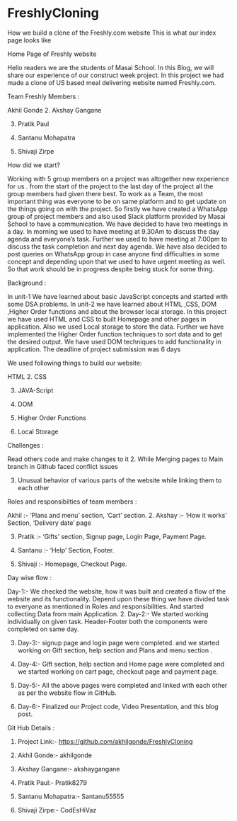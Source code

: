 # FreshlyCloning

How we build a clone of the Freshly.com website
This is what our index page looks like


Home Page of Freshly website

Hello readers we are the students of Masai School. In this Blog, we will share our experience of our construct week project. In this project we had made a clone of US based meal delivering website named Freshly.com.

Team Freshly Members :

Akhil Gonde
2. Akshay Gangane

3. Pratik Paul

4. Santanu Mohapatra

5. Shivaji Zirpe

How did we start?

Working with 5 group members on a project was altogether new experience for us . from the start of the project to the last day of the project all the group members had given there best. To work as a Team, the most important thing was everyone to be on same platform and to get update on the things going on with the project. So firstly we have created a WhatsApp group of project members and also used Slack platform provided by Masai School to have a communication. We have decided to have two meetings in a day. In morning we used to have meeting at 9.30Am to discuss the day agenda and everyone’s task. Further we used to have meeting at 7:00pm to discuss the task completion and next day agenda. We have also decided to post queries on WhatsApp group in case anyone find difficulties in some concept and depending upon that we used to have urgent meeting as well. So that work should be in progress despite being stuck for some thing.

Background :

In unit-1 We have learned about basic JavaScript concepts and started with some DSA problems. In unit-2 we have learned about HTML ,CSS, DOM ,Higher Order functions and about the browser local storage. In this project we have used HTML and CSS to built Homepage and other pages in application. Also we used Local storage to store the data. Further we have implemented the Higher Order function techniques to sort data and to get the desired output. We have used DOM techniques to add functionality in application. The deadline of project submission was 6 days

We used following things to build our website:

HTML
2. CSS

3. JAVA-Script

4. DOM

5. Higher Order Functions

6. Local Storage

Challenges :

Read others code and make changes to it
2. While Merging pages to Main branch in Github faced conflict issues

3. Unusual behavior of various parts of the website while linking them to each other

Roles and responsibilties of team members :

Akhil :- ‘Plans and menu’ section, ‘Cart’ section.
2. Akshay :- ‘How it works’ Section, ‘Delivery date’ page

3. Pratik :- ‘Gifts’ section, Signup page, Login Page, Payment Page.

4. Santanu :- ‘Help’ Section, Footer.

5. Shivaji :- Homepage, Checkout Page.

Day wise flow :

Day-1:- We checked the website, how it was built and created a flow of the website and its functionality. Depend upon these thing we have divided task to everyone as mentioned in Roles and responsibilities. And started collecting Data from main Application.
2. Day-2:- We started working individually on given task. Header-Footer both the components were completed on same day.

3. Day-3:- signup page and login page were completed. and we started working on Gift section, help section and Plans and menu section .

4. Day-4:- Gift section, help section and Home page were completed and we started working on cart page, checkout page and payment page.

5. Day-5:- All the above pages were completed and linked with each other as per the website flow in GitHub.

6. Day-6:- Finalized our Project code, Video Presentation, and this blog post.

Git Hub Details :

1. Project Link:- https://github.com/akhilgonde/FreshlyCloning

2. Akhil Gonde:- akhilgonde

3. Akshay Gangane:- akshaygangane

4. Pratik Paul:- Pratik8279

5. Santanu Mohapatra:- Santanu55555

6. Shivaji Zirpe:- CodEsHiVaz


